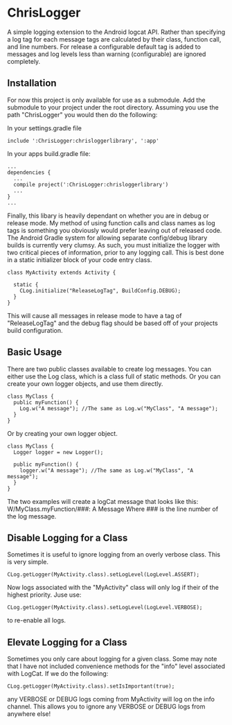 # ChrisLogger
A simple logging extension to the Android logcat API.  Rather than specifying a log tag for each message tags are calculated by their class, function call, and line numbers.  For release a configurable default tag is added to messages and log levels less than warning (configurable) are ignored completely.

## Installation
For now this project is only available for use as a submodule.  Add the submodule to your project under the root directory.  Assuming you use the path "ChrisLogger" you would then do the following:

In your settings.gradle file

    include ':ChrisLogger:chrisloggerlibrary', ':app'

In your apps build.gradle file:
    
    ...
    dependencies {
      ...
      compile project(':ChrisLogger:chrisloggerlibrary')
      ...
    }
    ...

Finally, this libary is heavily dependant on whether you are in debug or release mode.  My method of using function calls and class names as log tags is something you obviously would prefer leaving out of released code.  The Android Gradle system for allowing separate config/debug library builds is currently very clumsy.  As such, you must initialize the logger with two critical pieces of information, prior to any logging call.  This is best done in a static initializer block of your code entry class.

    class MyActivity extends Activity {
    
      static {
        CLog.initialize("ReleaseLogTag", BuildConfig.DEBUG);
      }
    }
This will cause all messages in release mode to have a tag of "ReleaseLogTag" and the debug flag should be based off of your projects build configuration.

## Basic Usage
There are two public classes available to create log messages.  You can either use the Log class, which is a class full of static methods.  Or you can create your own logger objects, and use them directly.

    class MyClass {
      public myFunction() {
        Log.w("A message"); //The same as Log.w("MyClass", "A message");
      }
    }
Or by creating your own logger object.

    class MyClass {
      Logger logger = new Logger();
      
      public myFunction() {
        logger.w("A message"); //The same as Log.w("MyClass", "A message");
      }
    }
The two examples will create a logCat message that looks like this:
    W/MyClass.myFunction/###: A Message
Where ### is the line number of the log message.
## Disable Logging for a Class
Sometimes it is useful to ignore logging from an overly verbose class.  This is very simple.

    CLog.getLogger(MyActivity.class).setLogLevel(LogLevel.ASSERT);

Now logs associated with the "MyActivity" class will only log if their of the highest priority.  Juse use:

    CLog.getLogger(MyActivity.class).setLogLevel(LogLevel.VERBOSE);
    
to re-enable all logs.

## Elevate Logging for a Class
Sometimes you only care about logging for a given class.  Some may note that I have not included convenience methods for the "info" level associated with LogCat.  If we do the following:

    CLog.getLogger(MyActivity.class).setIsImportant(true);
    
any VERBOSE or DEBUG logs coming from MyActivity will log on the info channel.  This allows you to ignore any VERBOSE or DEBUG logs from anywhere else!
